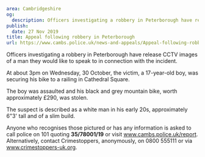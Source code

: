 ```yaml
area: Cambridgeshire
og:
  description: Officers investigating a robbery in Peterborough have release CCTV images of a man they would like to speak to in connection with the incident.
publish:
  date: 27 Nov 2019
title: Appeal following robbery in Peterborough
url: https://www.cambs.police.uk/news-and-appeals/Appeal-following-robbery-Peterborough
```

Officers investigating a robbery in Peterborough have release CCTV images of a man they would like to speak to in connection with the incident.

At about 3pm on Wednesday, 30 October, the victim, a 17-year-old boy, was securing his bike to a railing in Cathedral Square.

The boy was assaulted and his black and grey mountain bike, worth approximately £290, was stolen.

The suspect is described as a white man in his early 20s, approximately 6"3' tall and of a slim build.

Anyone who recognises those pictured or has any information is asked to call police on 101 quoting **35/78001/19** or visit www.cambs.police.uk/report. Alternatively, contact Crimestoppers, anonymously, on 0800 555111 or via www.crimestoppers-uk.org.
